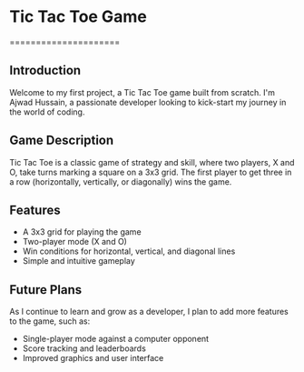# Tic Tac Toe Game
=====================

## Introduction

Welcome to my first project, a Tic Tac Toe game built from scratch. I'm Ajwad Hussain, a passionate developer looking to kick-start my journey in the world of coding.

## Game Description

Tic Tac Toe is a classic game of strategy and skill, where two players, X and O, take turns marking a square on a 3x3 grid. The first player to get three in a row (horizontally, vertically, or diagonally) wins the game.

## Features

* A 3x3 grid for playing the game
* Two-player mode (X and O)
* Win conditions for horizontal, vertical, and diagonal lines
* Simple and intuitive gameplay

## Future Plans

As I continue to learn and grow as a developer, I plan to add more features to the game, such as:

* Single-player mode against a computer opponent
* Score tracking and leaderboards
* Improved graphics and user interface
